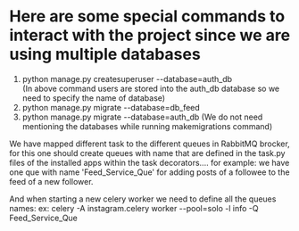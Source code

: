 # Here are some special commands to interact with the project since we are using multiple databases
1. python manage.py createsuperuser --database=auth_db  
   (In above command users are stored into the auth_db database so we need to specify the name of database)
2. python manage.py migrate --database=db_feed
3. python manage.py migrate --database=auth_db
   (We do not need mentioning the databases while running makemigrations command)

We have mapped different task to the different queues in RabbitMQ brocker, for this one should create 
queues with name that are defined in the task.py files of the installed apps within the task decorators....
for example: we have one que with name 'Feed_Service_Que' for adding posts of a followee to the feed of a new follower.

And when starting a new celery worker we need to define all the queues names: 
ex: celery -A instagram.celery worker --pool=solo  -l info -Q Feed_Service_Que